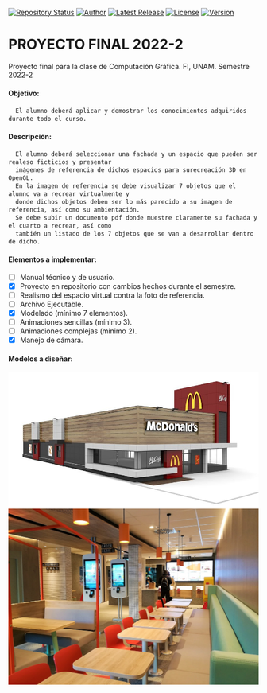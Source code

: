 [![Repository Status](https://img.shields.io/badge/Repository%20Status-Maintained-dark%20green.svg)](https://github.com/alanmgg/Proyecto-Computacion-Grafica)
[![Author](https://img.shields.io/badge/Author-Alan%20Francisco%20Mora-blue.svg)](https://github.com/alanmgg)
[![Latest Release](https://img.shields.io/badge/Latest%20Release-04%20May%202022-yellow.svg)](https://github.com/alanmgg/Proyecto-Computacion-Grafica/commits/main)
[![License](https://img.shields.io/badge/License-GNU%20v3.0-blue.svg)](https://github.com/alanmgg)
[![Version](https://img.shields.io/badge/Version-1.0-red.svg)](https://github.com/alanmgg)

# PROYECTO FINAL 2022-2
Proyecto final para la clase de Computación Gráfica. FI, UNAM. Semestre 2022-2

#### Objetivo:
```
  El alumno deberá aplicar y demostrar los conocimientos adquiridos durante todo el curso.
```

#### Descripción:
```
  El alumno deberá seleccionar una fachada y un espacio que pueden ser realeso ficticios y presentar 
  imágenes de referencia de dichos espacios para surecreación 3D en OpenGL.
  En la imagen de referencia se debe visualizar 7 objetos que el alumno va a recrear virtualmente y 
  donde dichos objetos deben ser lo más parecido a su imagen de referencia, así como su ambientación.
  Se debe subir un documento pdf donde muestre claramente su fachada y el cuarto a recrear, así como 
  también un listado de los 7 objetos que se van a desarrollar dentro de dicho.
```

#### Elementos a implementar:
- [ ] Manual técnico y de usuario.
- [x] Proyecto en repositorio con cambios hechos durante el semestre.
- [ ] Realismo del espacio virtual contra la foto de referencia.
- [ ] Archivo Ejecutable.
- [x] Modelado (mínimo 7 elementos).
- [ ] Animaciones sencillas (mínimo 3).
- [ ] Animaciones complejas (mínimo 2).
- [x] Manejo de cámara.

#### Modelos a diseñar:
![McDonald´s](./Images/McDonalds.jpg)
![Interior](./Images/Interior.jpg)
